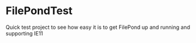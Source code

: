 # FilePondTest
Quick test project to see how easy it is to get FilePond up and running and supporting IE11
